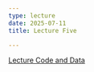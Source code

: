 ```yaml
---
type: lecture
date: 2025-07-11
title: Lecture Five 

---
```


[Lecture Code and Data](https://github.com/wonjun-seo/cosmos/tree/master/static_files/presentations/lecture_five/coding(anddata))